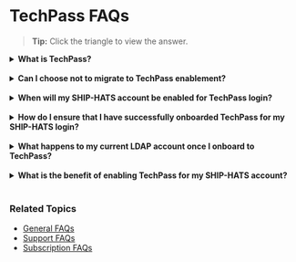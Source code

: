 # TechPass FAQs
>**Tip:** Click the triangle to view the answer.

<details>
  <summary><b>What is TechPass? </b></summary><br>
TechPass is a Single Sign- On, Identity Access Management solution for developer services in Singapore Government Technology Stack (not only enabling users to access and transition seamlessly between services but also improving downstream user experiences). With their TechPass ID, users can seamlessly access  Singapore Government Tech Stack (SGTS) developer services by signing in once. For more details, refer to <a href="https://www.developer.tech.gov.sg/singapore-government-tech-stack/service-management/techpass.html"> TechPass overview.</a> </details>
<br>
<details>
  <summary><b> Can I choose not to migrate to TechPass enablement?  </b></summary><br>
TechPass will be the  default user identity to access Singapore Government Tech Stack (SGTS) services simplifying your login experience. We strongly recommend activating your TechPass account. However, if you have any strong business reasons, please drop us an email at <a href="mailto:enquiries_ship@tech.gov.sg?subject=SHIP-HATS%20Enquiry:"> SHIP-HATS Support</a>.
</details>
<br>
<details>
  <summary><b>When will my SHIP-HATS account be enabled for TechPass login?  </b></summary><br>
TechPass for SHIP-HATS accounts is being rolled out in phases. You will receive an invitation email once your account is activated. Our objective is to activate TechPass accounts for all SHIP-HATS users by Q2 FY22. </details>
<br>
<details>
  <summary><b>How do I ensure that I have successfully onboarded TechPass for my SHIP-HATS login? </b></summary><br>
On GMD device: login to TechPass and access the <a href="http://www.ship.gov.sg/">SHIP-HATS portal</a>. You have successfully onboarded if you are able to access the <a href="http://www.ship.gov.sg/">SHIP-HATS portal</a>. 
On GSIB devices: login to TechPass and access any of the SHIP-HATS tools. You have successfully onboarded if you are able to access them. For more details, read <a href="https://confluence.ship.gov.sg/display/SHIP/SHIP+TechPass+Enablement+-+User+Guide">Use TechPass to log in to SHIP-HATS and integrated services</a>.
</details>
<br>
<details>
  <summary><b>What happens to my current LDAP account once I onboard to TechPass?  </b></summary><br>
<p>For existing users, your LDAP accounts will be deleted. There will not be any impact on existing user permissions on each SHIP-HATS tool. New users onboarding to SHIP-HATS will be given a TechPass account upon successful onboard.</p>
<p><b> Note:</b> After you have onboarded using TechPass, you will be able to log in to HATS services via TechPass only.</p>
</details>
<br>
<details>
  <summary><b>What is the benefit of enabling TechPass for my SHIP-HATS account? </b></summary><br>
You can use TechPass to access SHIP-HATS services seamlessly on GSIB and GMD devices without logging in to individual tools and in the future have a single sign on for all SGTS products.
</details>
<br>

### Related Topics

- [General FAQs](general-faqs)
- [Support FAQs](support)
- [Subscription FAQs](subscription)